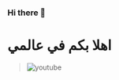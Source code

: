 ### Hi there 👋

<!--
**mj95d/mj95d** is a ✨ _special_ ✨ repository because its `README.md` (this file) appears on your GitHub profile.

Here are some ideas to get you started:

- 🔭 I’m currently working on ...
- 🌱 I’m currently learning ...
- 👯 I’m looking to collaborate on ...
- 🤔 I’m looking for help with ...
- 💬 Ask me about ...
- 📫 How to reach me: ...
- 😄 Pronouns: ...
- ⚡ Fun fact: ...
-->
<!DOCTYPE html>


 <h1> اهلا بكم في عالمي </h1>

 ><img src="[assets/images/youtube-play.svg](https://www.youtube.com/watch?v=anGEBtC9GhA)https://www.youtube.com/watch?v=anGEBtC9GhA" alt="youtube"
 /></a>
